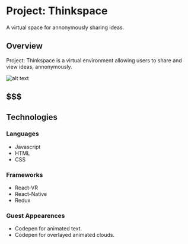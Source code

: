 # Project: Thinkspace
A virtual space for annonymously sharing ideas. 

## Overview
 

Project: Thinkspace is a virtual environment allowing users to share and view ideas, annonymously.

![alt text](https://i.imgur.com/SevMzZQ.jpg)



## $$$

## Technologies

### Languages
* Javascript
* HTML
* CSS

### Frameworks
* React-VR
* React-Native
* Redux

### Guest Appearences
* Codepen for animated text.
* Codepen for overlayed animated clouds.

